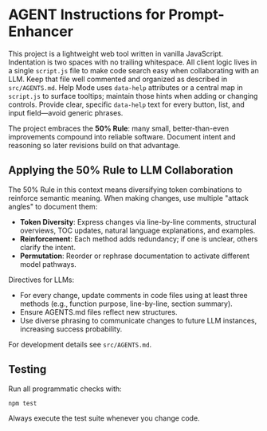 # AGENT Instructions for Prompt-Enhancer

This project is a lightweight web tool written in vanilla JavaScript. Indentation is two spaces with no trailing whitespace.
All client logic lives in a single `script.js` file to make code search easy when collaborating with an LLM. Keep that file well commented and organized as described in `src/AGENTS.md`. Help Mode uses `data-help` attributes or a central map in `script.js` to surface tooltips; maintain those hints when adding or changing controls. Provide clear, specific `data-help` text for every button, list, and input field—avoid generic phrases.

The project embraces the **50% Rule**: many small, better-than-even improvements compound into reliable software. Document intent and reasoning so later revisions build on that advantage.

## Applying the 50% Rule to LLM Collaboration

The 50% Rule in this context means diversifying token combinations to reinforce semantic meaning. When making changes, use multiple "attack angles" to document them:

- **Token Diversity**: Express changes via line-by-line comments, structural overviews, TOC updates, natural language explanations, and examples.
- **Reinforcement**: Each method adds redundancy; if one is unclear, others clarify the intent.
- **Permutation**: Reorder or rephrase documentation to activate different model pathways.

Directives for LLMs:
- For every change, update comments in code files using at least three methods (e.g., function purpose, line-by-line, section summary).
- Ensure AGENTS.md files reflect new structures.
- Use diverse phrasing to communicate changes to future LLM instances, increasing success probability.


For development details see `src/AGENTS.md`.

## Testing

Run all programmatic checks with:

```bash
npm test
```

Always execute the test suite whenever you change code.
